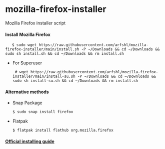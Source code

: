 # mozilla-firefox-installer
Mozilla Firefox installer script
#### Install Mozilla Firefox

       $ sudo wget https://raw.githubusercontent.com/arfshl/mozilla-firefox-installer/main/install.sh -P ~/Downloads && cd ~/Downloads && sudo sh install.sh && cd ~/Downloads && rm install.sh
 
- For Superuser

       # wget https://raw.githubusercontent.com/arfshl/mozilla-firefox-installer/main/install-su.sh -P ~/Downloads && cd ~/Downloads && sudo sh install-su.sh && cd ~/Downloads && rm install.sh

#### Alternative methods
- Snap Package

      $ sudo snap install firefox

- Flatpak

      $ flatpak install flathub org.mozilla.firefox

#### [Official installing guide](https://support.mozilla.org/en-US/kb/install-firefox-linux)
